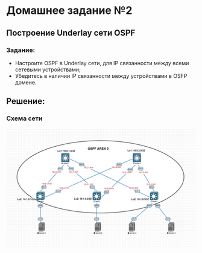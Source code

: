 # Домашнее задание №2
## Построение Underlay сети OSPF

### Задание:
- Настроите OSPF в Underlay сети, для IP связанности между всеми сетевыми устройствами;
- Убедитесь в наличии IP связанности между устройствами в OSFP домене.

## Решение:

### Схема сети
![](img/SchemaOSPF_area0.png)
